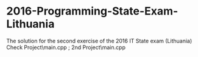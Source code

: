 # 2016-Programming-State-Exam-Lithuania
The solution for the second exercise of the 2016 IT State exam (Lithuania) Check Project\main.cpp ; 2nd Project\main.cpp
